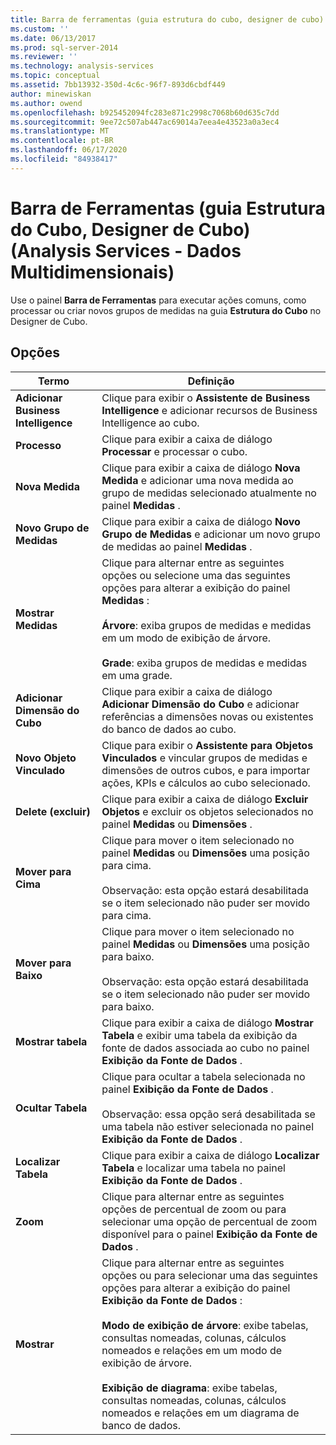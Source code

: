 ```yaml
---
title: Barra de ferramentas (guia estrutura do cubo, designer de cubo) (Analysis Services-dados multidimensionais) | Microsoft Docs
ms.custom: ''
ms.date: 06/13/2017
ms.prod: sql-server-2014
ms.reviewer: ''
ms.technology: analysis-services
ms.topic: conceptual
ms.assetid: 7bb13932-350d-4c6c-96f7-893d6cbdf449
author: minewiskan
ms.author: owend
ms.openlocfilehash: b925452094fc283e871c2998c7068b60d635c7dd
ms.sourcegitcommit: 9ee72c507ab447ac69014a7eea4e43523a0a3ec4
ms.translationtype: MT
ms.contentlocale: pt-BR
ms.lasthandoff: 06/17/2020
ms.locfileid: "84938417"
---
```

# <a name="toolbar-cube-structure-tab-cube-designer-analysis-services---multidimensional-data"></a>Barra de Ferramentas (guia Estrutura do Cubo, Designer de Cubo) (Analysis Services - Dados Multidimensionais)
  Use o painel **Barra de Ferramentas** para executar ações comuns, como processar ou criar novos grupos de medidas na guia **Estrutura do Cubo** no Designer de Cubo.  
  
## <a name="options"></a>Opções  
  
|Termo|Definição|  
|----------|----------------|  
|**Adicionar Business Intelligence**|Clique para exibir o **Assistente de Business Intelligence** e adicionar recursos de Business Intelligence ao cubo.|  
|**Processo**|Clique para exibir a caixa de diálogo **Processar** e processar o cubo.|  
|**Nova Medida**|Clique para exibir a caixa de diálogo **Nova Medida** e adicionar uma nova medida ao grupo de medidas selecionado atualmente no painel **Medidas** .|  
|**Novo Grupo de Medidas**|Clique para exibir a caixa de diálogo **Novo Grupo de Medidas** e adicionar um novo grupo de medidas ao painel **Medidas** .|  
|**Mostrar Medidas**|Clique para alternar entre as seguintes opções ou selecione uma das seguintes opções para alterar a exibição do painel **Medidas** :<br /><br /> **Árvore**: exiba grupos de medidas e medidas em um modo de exibição de árvore.<br /><br /> **Grade**: exiba grupos de medidas e medidas em uma grade.|  
|**Adicionar Dimensão do Cubo**|Clique para exibir a caixa de diálogo **Adicionar Dimensão do Cubo** e adicionar referências a dimensões novas ou existentes do banco de dados ao cubo.|  
|**Novo Objeto Vinculado**|Clique para exibir o **Assistente para Objetos Vinculados** e vincular grupos de medidas e dimensões de outros cubos, e para importar ações, KPIs e cálculos ao cubo selecionado.|  
|**Delete (excluir)**|Clique para exibir a caixa de diálogo **Excluir Objetos** e excluir os objetos selecionados no painel **Medidas** ou **Dimensões** .|  
|**Mover para Cima**|Clique para mover o item selecionado no painel **Medidas** ou **Dimensões** uma posição para cima.<br /><br /> Observação: esta opção estará desabilitada se o item selecionado não puder ser movido para cima.|  
|**Mover para Baixo**|Clique para mover o item selecionado no painel **Medidas** ou **Dimensões** uma posição para baixo.<br /><br /> Observação: esta opção estará desabilitada se o item selecionado não puder ser movido para baixo.|  
|**Mostrar tabela**|Clique para exibir a caixa de diálogo **Mostrar Tabela** e exibir uma tabela da exibição da fonte de dados associada ao cubo no painel **Exibição da Fonte de Dados** .|  
|**Ocultar Tabela**|Clique para ocultar a tabela selecionada no painel **Exibição da Fonte de Dados** .<br /><br /> Observação: essa opção será desabilitada se uma tabela não estiver selecionada no painel **Exibição da Fonte de Dados** .|  
|**Localizar Tabela**|Clique para exibir a caixa de diálogo **Localizar Tabela** e localizar uma tabela no painel **Exibição da Fonte de Dados** .|  
|**Zoom**|Clique para alternar entre as seguintes opções de percentual de zoom ou para selecionar uma opção de percentual de zoom disponível para o painel **Exibição da Fonte de Dados** .|  
|**Mostrar**|Clique para alternar entre as seguintes opções ou para selecionar uma das seguintes opções para alterar a exibição do painel **Exibição da Fonte de Dados** :<br /><br /> **Modo de exibição de árvore**: exibe tabelas, consultas nomeadas, colunas, cálculos nomeados e relações em um modo de exibição de árvore.<br /><br /> **Exibição de diagrama**: exibe tabelas, consultas nomeadas, colunas, cálculos nomeados e relações em um diagrama de banco de dados.|  
  
  
